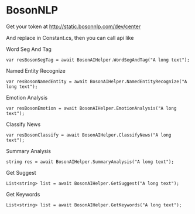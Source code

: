 # BosonNLP

Get your token at http://static.bosonnlp.com/dev/center

And replace in Constant.cs, then you can call api like 

Word Seg And Tag

`var resBosonSegTag = await BosonAIHelper.WordSegAndTag("A long text");`

Named Entity Recognize

`var resBosonNamedEntity = await BosonAIHelper.NamedEntityRecognize("A long text");`

Emotion Analysis

`var resBosonEmotion = await BosonAIHelper.EmotionAnalysis("A long text");`

Classify News

`var resBosonClassify = await BosonAIHelper.ClassifyNews("A long text");`

Summary Analysis

`string res = await BosonAIHelper.SummaryAnalysis("A long text");`

Get Suggest

`List<string> list = await BosonAIHelper.GetSuggest("A long text");`

Get Keywords

`List<string> list = await BosonAIHelper.GetKeywords("A long text");`
